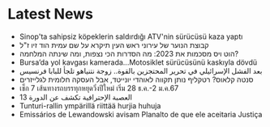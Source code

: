 # Latest News
-  Sinop'ta sahipsiz köpeklerin saldırdığı ATV'nin sürücüsü kaza yaptı
-  קבוצת הנוער של עירוני ראש העין תיקרא על שם עמית הוד זיו ז"ל
-  הוט ויס מסכמות את 2023: מה הסדרות הכי נצפות, ומה שינתה המלחמה?
-  Bursa’da yol kavgası kamerada...Motosiklet sürücüsünü kaskıyla dövdü
-  بعد الفشل الإسرائيلي في تحرير المحتجزين بالقوة.. زوجة نتنياهو تلجأ للبابا فرنسيس
-  סנטה קלאוס? רטקליף נותן תקווה לאוהדי יונייטד, אבל העסקה חלומית לגלייזרים
-  เช็ก 7 เส้นทางรถบรรทุกหยุดวิ่งปีใหม่ เริ่ม 28 ธ.ค.-2 ม.ค.67
-  العصبة الإحترافية تكشف عن الدورة 13
-  Tunturi-rallin ympärillä riittää hurjia huhuja
-  Emissários de Lewandowski avisam Planalto de que ele aceitaria Justiça
